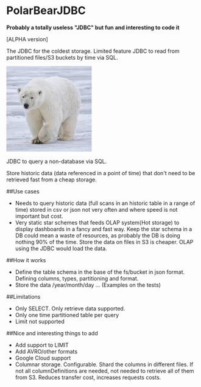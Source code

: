 # PolarBearJDBC 
**Probably a totally useless "JDBC" but fun and interesting to code it**

[ALPHA version]

The JDBC for the coldest storage.
Limited feature JDBC to read from partitioned files/S3 buckets by time via SQL. 

![PolarBeard](polarbear.jpeg)

JDBC to query a non-database via SQL. 

Store historic data (data referenced in a point of time) that don't need to be retrieved fast from a cheap storage.

##Use cases
* Needs to query historic data (full scans in an historic table in a range of time) stored in csv or json not very often and where speed is not important but cost.
* Very static star schemes that feeds OLAP system(Hot storage) to display dashboards in a fancy and fast way. Keep the star schema in a DB could mean a waste of resources, as probably the DB is doing nothing 90% of the time. Store the data on files in S3 is cheaper. OLAP using the JDBC would load the  data. 

##How it works
* Define the table schema in the base of the fs/bucket in json format. Defining columns, types, partitioning and format.
* Store the data <name-of-the-table>/year/month/day ... 
(Examples on the tests)


##Limitations
* Only SELECT. Only retrieve data supported.
* Only one time partitioned table per query
* Limit not supported


##Nice and interesting things to add
* Add support to LIMIT
* Add AVRO/other formats
* Google Cloud support
* Columnar storage. Configurable. Shard the columns in different files. If not all columnDefinitions are needed, not needed to retrieve all of them from S3. Reduces transfer cost, increases requests costs.